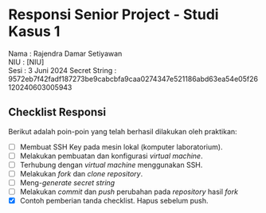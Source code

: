 # Responsi Senior Project - Studi Kasus 1

Nama : Rajendra Damar Setiyawan  
NIU : [NIU]  
Sesi : 3 Juni 2024 
Secret String : 9572eb7f42fadf187273be9cabcbfa9caa0274347e521186abd63ea54e05f26120240603005943

## Checklist Responsi

Berikut adalah poin-poin yang telah berhasil dilakukan oleh praktikan:

- [ ] Membuat SSH Key pada mesin lokal (komputer laboratorium).
- [ ] Melakukan pembuatan dan konfigurasi _virtual machine_.
- [ ] Terhubung dengan _virtual machine_ menggunakan SSH.
- [ ] Melakukan _fork_ dan _clone_ _repository_.
- [ ] Meng-_generate_ _secret string_
- [ ] Melakukan _commit_ dan _push_ perubahan pada _repository_ hasil _fork_
- [x] Contoh pemberian tanda checklist. Hapus sebelum push.
